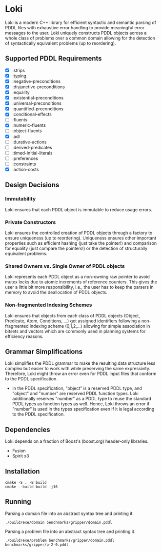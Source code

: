 # Loki

Loki is a modern C++ library for efficient syntactic and semantic parsing of PDDL files with exhaustive error handling to provide meaningful error messages to the user. Loki uniquely constructs PDDL objects across a whole class of problems over a common domain allowing for the detection of syntactically equivalent problems (up to reordering).

## Supported PDDL Requirements

- [x] :strips
- [x] :typing
- [x] :negative-preconditions
- [x] :disjunctive-preconditions
- [x] :equality
- [x] :existential-preconditions
- [x] :universal-preconditions
- [x] :quantified-preconditions
- [x] :conditional-effects
- [ ] :fluents
- [x] :numeric-fluents
- [ ] :object-fluents
- [x] :adl
- [ ] :durative-actions
- [ ] :derived-predicates
- [ ] :timed-initial-literals
- [ ] :preferences
- [ ] :constraints
- [x] :action-costs

## Design Decisions

### Immutability

Loki ensures that each PDDL object is immutable to reduce usage errors.

### Private Constructors

Loki ensures the controlled creation of PDDL objects through a factory to ensure uniqueness (up to reordering). Uniqueness ensures other important properties such as efficient hashing (just take the pointer!) and comparison for equality (just compare the pointers!) or the detection of structurally equivalent problems.

### Shared Owners vs. Single Owner of PDDL objects

Loki represents each PDDL object as a non-owning raw pointer to avoid mutex locks due to atomic increments of reference counters. This gives the user a little bit more responsibility, i.e., the user has to keep the parsers in memory to avoid the deallocation of PDDL objects.

### Non-fragmented Indexing Schemes

Loki ensures that objects from each class of PDDL objects (Object, Predicate, Atom, Conditions, ...) get assigned identifiers following a non-fragmented indexing scheme (0,1,2,...) allowing for simple association in bitsets and vectors which are commonly used in planning systems for efficiency reasons.

## Grammar Simplifications

Loki simplifies the PDDL grammar to make the resulting data structure less complex but easier to work with while preserving the same expressivity. Therefore, Loki might throw an error even for PDDL input files that conform to the PDDL specification.

- In the PDDL specification, "object" is a reserved PDDL type, and "object" and "number" are reserved PDDL function types. Loki additionally reserves "number" as a PDDL type to reuse the standard PDDL types as function types as well. Hence, Loki throws an error if "number" is used in the types specification even if it is legal according to the PDDL specification.


## Dependencies

Loki depends on a fraction of Boost's (boost.org) header-only libraries.

- Fusion
- Spirit x3


## Installation

```console
cmake -S . -B build
cmake --build build -j16
```


## Running

Parsing a domain file into an abstract syntax tree and printing it.

```console
./build/exe/domain benchmarks/gripper/domain.pddl
```

Parsing a problem file into an abstract syntax tree and printing it.

```console
./build/exe/problem benchmarks/gripper/domain.pddl benchmarks/gripper/p-2-0.pddl
```
